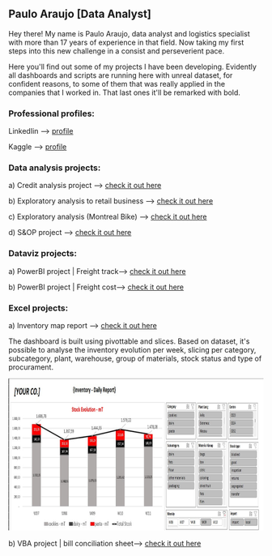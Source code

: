## Paulo Araujo [Data Analyst]

Hey there! My name is Paulo Araujo, data analyst and logistics specialist with more than 17 years of experience in that field.
Now taking my first steps into this new challenge in a consist and perseverient pace.

Here you'll find out some of my projects I have been developing. Evidently all dashboards and scripts are running here with unreal dataset, for confident reasons, to some of them that was really applied in the companies that I worked in. That last ones it'll be remarked with bold.

### Professional profiles:

<p>LinkedIin --> <a href='https://www.linkedin.com/in/paulo-ara%C3%BAjolog%C3%ADstica/' target="blank">profile</a></p>
<p>Kaggle --> <a href='https://www.kaggle.com/paulohlaraujo' target="blank">profile</a></p>

### Data analysis projects:

a) Credit analysis project -->
<a href="https://github.com/paulohlaraujo/credit-score" target="blank">check it out here</a>

b) Exploratory analysis to retail business -->
<a href="https://github.com/paulohlaraujo/python/blob/b0cfce3c75352a5b015abd21102295b08e75afeb/projeto2_analiseexploratoria.ipynb" target="blank">check it out here</a>

c) Exploratory analysis (Montreal Bike) -->
<a href="https://github.com/paulohlaraujo/python/blob/32a08f65f81ea89b982ccb288435b3d660f3f48e/project_4.ipynb" target="blank">check it out here</a>

d) S&OP project -->
<a href='https://github.com/paulohlaraujo/files/blob/2c7a224113595b198dd7183a994fe108151cd6af/S&OP%20model.xlsx' target="blank">check it out here</a>

### Dataviz projects:

a) PowerBI project | Freight track-->
<a href='https://github.com/paulohlaraujo/files/blob/6cc8adcf03c5f34b86c08f3062bb61dbb9e5b354/freight_data.pbix' target="blank">check it out here</a>

b) PowerBI project | Freight cost-->
<a href='https://github.com/paulohlaraujo/files/blob/d1498061e4a62145dfebf018d2889d1597011269/freight_data.pbix' target="blank">check it out here</a>

### Excel projects:

a) Inventory map report --> </span>
<a href='https://github.com/paulohlaraujo/files/blob/b88572b395bbe937b8156cdf12768004af458620/weekly_report.xlsx' target="blank">check it out here</a>
<p>The dashboard is built using pivottable and slices. Based on dataset, it's possible to analyse the inventory evolution per week, slicing per category, subcategory, plant, warehouse, group of materials, stock status and type of procurament.</p> 
<img src="https://github.com/paulohlaraujo/files/blob/6d89b9f7c97b24e76665aed0123be6a65be9d51d/dash%20weekly%20report.jpg" width="650" height="300" />

b) VBA project | bill conciliation sheet-->
<a href='https://github.com/paulohlaraujo/files/blob/c88fde61f2d67a4d8b94eda749060159e7c53361/bill_conciliation.xlsm' target="blank">check it out here</a>

